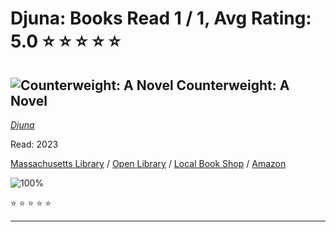 # Djuna:  Books Read 1 / 1, Avg Rating: 5.0 :star: :star: :star: :star: :star:

## ![Counterweight: A Novel](https://covers.openlibrary.org/b/isbn/9780593317211-M.jpg) Counterweight: A Novel
*[Djuna](../authors/Djuna)*

Read: 2023

[Massachusetts Library](https://library.minlib.net/search/i=9780593317211) / [Open Library](https://openlibrary.org/isbn/9780593317211) / [Local Book Shop](https://bookshop.org/book/9780593317211) / [Amazon](https://amazon.com/dp/0593317211)

![100%](https://geps.dev/progress/100) 

:star: :star: :star: :star: :star:

---
